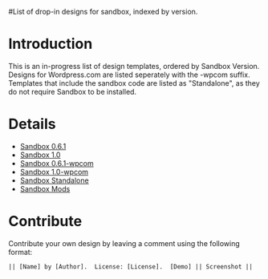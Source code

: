 #List of drop-in designs for sandbox, indexed by version.

# Introduction #

This is an in-progress list of design templates, ordered by Sandbox Version.  Designs for Wordpress.com are listed seperately with the -wpcom suffix.  Templates that include the sandbox code are listed as "Standalone", as they do not require Sandbox to be installed.

# Details #

  * [Sandbox 0.6.1](SandboxDesigns061.md)
  * [Sandbox 1.0](SandboxDesigns10.md)
  * [Sandbox 0.6.1-wpcom](SandboxDesigns061Wpcom.md)
  * [Sandbox 1.0-wpcom](SandboxDesigns10Wpcom.md)
  * [Sandbox Standalone](SandboxDesignsStandalone.md)
  * [Sandbox Mods](SandboxDesignsMods.md)

# Contribute #

Contribute your own design by leaving a comment using the following format:
```
|| [Name] by [Author].  License: [License].  [Demo] || Screenshot ||
```